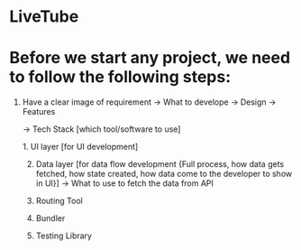 # LiveTube

# Before we start any project, we need to follow the following steps:

1.  Have a clear image of requirement
    -> What to develope
    -> Design
    -> Features

    -> Tech Stack [which tool/software to use]⁡

    ⁡⁢⁣⁡⁢⁣⁣1. UI layer [for UI development]

    2. Data layer [for data flow development {Full process, how data gets fetched, how state created, how data come to the developer to show in UI}]
       -> What to use to fetch the data from API

    3. Routing Tool

    4. Bundler

    5. Testing Library⁡
